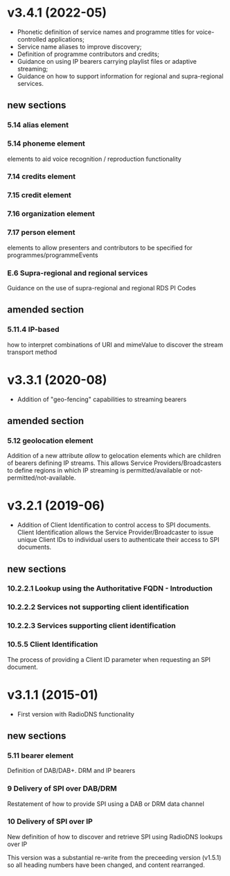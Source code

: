 # v3.4.1 (2022-05)
- Phonetic definition of service names and programme titles for voice-controlled applications;
- Service name aliases to improve discovery;
- Definition of programme contributors and credits;
- Guidance on using IP bearers carrying playlist files or adaptive streaming;
- Guidance on how to support information for regional and supra-regional services.

## new sections
### 5.14 alias element
### 5.14 phoneme element
elements to aid voice recognition / reproduction functionality

### 7.14 credits element
### 7.15 credit element
### 7.16 organization element
### 7.17 person element
elements to allow presenters and contributors to be specified for programmes/programmeEvents

### E.6 Supra-regional and regional services
Guidance on the use of supra-regional and regional RDS PI Codes

## amended section
### 5.11.4 IP-based
how to interpret combinations of URI and mimeValue to discover the stream transport method

# v3.3.1 (2020-08)
- Addition of "geo-fencing" capabilities to streaming bearers

## amended section
### 5.12 geolocation element
Addition of a new attribute _allow_ to gelocation elements which are children of bearers defining IP streams.
This allows Service Providers/Broadcasters to define regions in which IP streaming is permitted/available or not-permitted/not-available.

# v3.2.1 (2019-06)
- Addition of Client Identification to control access to SPI documents.
Client Identification allows the Service Provider/Broadcaster to issue unique Client IDs to individual users to authenticate their access to SPI documents.

## new sections
### 10.2.2.1 Lookup using the Authoritative FQDN - Introduction
### 10.2.2.2 Services not supporting client identification
### 10.2.2.3 Services supporting client identification
### 10.5.5 Client Identification
The process of providing a Client ID parameter when requesting an SPI document.

# v3.1.1 (2015-01)
- First version with RadioDNS functionality

## new sections
### 5.11 bearer element
Definition of DAB/DAB+. DRM and IP bearers

### 9 Delivery of SPI over DAB/DRM
Restatement of how to provide SPI using a DAB or DRM data channel
 
### 10 Delivery of SPI over IP
New definition of how to discover and retrieve SPI using RadioDNS lookups over IP

This version was a substantial re-write from the preceeding version (v1.5.1) so all heading numbers have been changed, and content rearranged.
